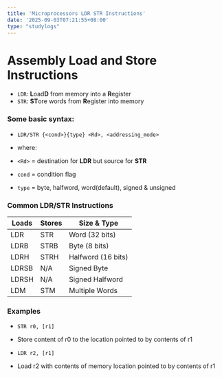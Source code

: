 ```yaml
---
title: 'Microprocessors LDR STR Instructions'
date: '2025-09-03T07:21:55+08:00'
type: "studylogs"
---
```


# Assembly Load and Store Instructions

- `LDR`: **L**oad**D** from memory into a **R**egister
- `STR`: **ST**ore words from **R**egister into memory

### Some basic syntax:

- `LDR/STR {<cond>}{type} <Rd>, <addressing_mode>`

- where:

- `<Rd>` = destination for **LDR** but source for **STR**
- `cond` = condition flag
- `type` = byte, halfword, word(default), signed & unsigned

### Common LDR/STR Instructions

|  Loads  |  Stores |     Size & Type     |
| ------- | ------- | ------------------- |
| LDR     |   STR   | Word (32 bits)      |
| LDRB    |   STRB  | Byte (8 bits)       |
| LDRH    |   STRH  | Halfword (16 bits)  |
| LDRSB   |   N/A   | Signed Byte         |
| LDRSH   |   N/A   | Signed Halfword     |
| LDM     |   STM   | Multiple Words      |

### Examples

- `STR r0, [r1]`
- Store content of r0 to the location pointed to by contents of r1

- `LDR r2, [r1]`
- Load r2 with contents of memory location pointed to by contents of r1